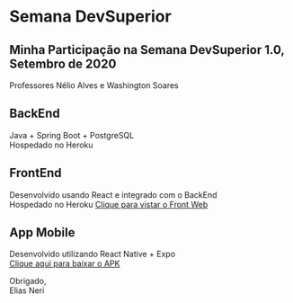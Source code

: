 # Semana DevSuperior

## Minha Participação na Semana DevSuperior 1.0, Setembro de 2020
Professores Nélio Alves e Washington Soares


## BackEnd
Java + Spring Boot + PostgreSQL 
<br>Hospedado no Heroku

## FrontEnd
Desenvolvido usando React e integrado com o BackEnd
<br>
Hospedado no Heroku <a href="sds1-eliasner.inetlify.app">Clique para vistar o Front Web</a>

## App Mobile
Desenvolvido utilizando React Native + Expo
<br><a href="https://drive.google.com/file/d/1LJjFf0GN5tv1fN5V9a_7YqxRuwwzKxG8/view?usp=sharing">Clique aqui para baixar o APK</a>

<p>
<p>
<p>

Obrigado,
<br>Elias Neri
